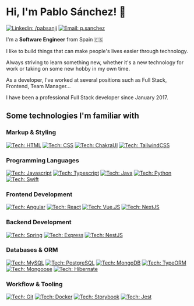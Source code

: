 <h1>Hi, I'm Pablo Sánchez! 👋</h1>

[![Linkedin: /pabsanji](https://img.shields.io/badge/-Linkedin-blue?style=flat&logo=Linkedin&link=https://www.linkedin.com/in/pabsanji/)](https://www.linkedin.com/in/pabsanji/)
[![Email: p.sanchez](https://img.shields.io/badge/-Email-gray?style=flat&logo=Minutemailer&logoColor=white)](mailto:p.sanchez94@gmail.com)

<p>I'm a <b>Software Engineer</b> from Spain 🇪🇸</p>

<p>I like to build things that can make people's lives easier through technology.</p>

<p>Always striving to learn something new, whether it's a new technology for work or taking on some new hobby in my own time.</p>

<p>As a developer, I've worked at several positions such as Full Stack, Frontend, Team Manager...</p>

<p>I have been a professional Full Stack developer since January 2017.</p>

<h2>Some technologies I'm familiar with</h2>

<h3>Markup & Styling</h3>

[![Tech: HTML](https://img.shields.io/badge/HTML-orange?logo=html5&style=flat&logoColor=orange&labelColor=eeeeee)](https://developer.mozilla.org/es/docs/Web/HTML)
[![Tech: CSS](https://img.shields.io/badge/CSS-blue?logo=css3&style=flat&logoColor=blue&labelColor=eeeeee)](https://developer.mozilla.org/es/docs/Web/CSS)
[![Tech: ChakraUI](https://img.shields.io/badge/ChakraUI-81E6D9?logo=chakraui&style=flat&logoColor=81E6D9&labelColor=gray)](https://chakra-ui.com/)
[![Tech: TailwindCSS](https://img.shields.io/badge/TailwindCSS-38BDF8?logo=tailwindcss&style=flat&logoColor=38BDF8&labelColor=gray)](https://tailwindcss.com/)

<h3>Programming Languages</h3>

[![Tech: Javascript](https://img.shields.io/badge/JavaScript-f7df1e?logo=javascript&style=flat&logoColor=f7df1e&labelColor=gray)](https://developer.mozilla.org/es/docs/Web/JavaScript)
[![Tech: Typescript](https://img.shields.io/badge/TypeScript-3178c6?logo=typescript&style=flat&logoColor=3178c6&labelColor=eeeeee)](https://www.typescriptlang.org/)
[![Tech: Java](https://img.shields.io/badge/Java-F80000?logo=oracle&style=flat&logoColor=F80000&labelColor=gray)](https://www.java.com/es/)
[![Tech: Python](https://img.shields.io/badge/Python-4b8bbe?logo=python&style=flat&logoColor=white&labelColor=gray)](https://www.python.org/)
[![Tech: Swift](https://img.shields.io/badge/Swift-f05137?logo=swift&style=flat&logoColor=f05137&labelColor=eeeeee)](https://developer.apple.com/swift/)

<h3>Frontend Development</h3>

[![Tech: Angular](https://img.shields.io/badge/Angular-dd1b16?logo=angular&style=flat&logoColor=dd1b16&labelColor=eeeeee)](https://angular.io/)
[![Tech: React](https://img.shields.io/badge/React-61dbfb?logo=react&style=flat&logoColor=61dbfb&labelColor=gray)](https://reactjs.org/)
[![Tech: Vue.JS](https://img.shields.io/badge/Vue-42b883?logo=vue.js&style=flat&logoColor=42b883&labelColor=eeeeee)](https://vuejs.org/)
[![Tech: NextJS](https://img.shields.io/badge/NextJS-white?logo=next.js&style=flat&logoColor=white&labelColor=black)](https://nextjs.org/)

<h3>Backend Development</h3>

[![Tech: Spring](https://img.shields.io/badge/Spring-6db33f?logo=spring&style=flat&logoColor=6db33f&labelColor=eeeeee)](https://spring.io/)
[![Tech: Express](https://img.shields.io/badge/Express-black?logo=express&style=flat&logoColor=black&labelColor=white)](https://expressjs.com/)
[![Tech: NestJS](https://img.shields.io/badge/NestJS-e0234d?style=flat)](https://nestjs.com/)

<h3>Databases & ORM</h3>

[![Tech: MySQL](https://img.shields.io/badge/MySQL-e6882e?logo=mysql&style=flat&logoColor=e6882e&labelColor=gray)](https://www.mysql.com/)
[![Tech: PostgreSQL](https://img.shields.io/badge/PostgreSQL-31648c?logo=postgresql&style=flat&logoColor=31648c&labelColor=eeeeee)](https://www.postgresql.org/)
[![Tech: MongoDB](https://img.shields.io/badge/MongoDB-14a44d?logo=mongodb&style=flat&logoColor=14a44d&labelColor=eeeeee)](https://www.mongodb.com/)
[![Tech: TypeORM](https://img.shields.io/badge/TypeORM-f60803?style=flat)](https://typeorm.io/)
[![Tech: Mongoose](https://img.shields.io/badge/Mongoose-870001?style=flat)](https://mongoosejs.com/)
[![Tech: Hibernate](https://img.shields.io/badge/Hibernate-b6a875?logo=hibernate&style=flat&logoColor=b6a875&labelColor=gray)](https://hibernate.org/)

<h3>Workflow & Tooling</h3>

[![Tech: Git](https://img.shields.io/badge/Git-e84f31?logo=git&style=flat&logoColor=e84f31&labelColor=eeeeee)](https://git-scm.com/)
[![Tech: Docker](https://img.shields.io/badge/Docker-2592e5?logo=docker&style=flat&logoColor=2592e5&labelColor=eeeeee)](https://www.docker.com/)
[![Tech: Storybook](https://img.shields.io/badge/Storybook-f74481?logo=storybook&style=flat&logoColor=f74481&labelColor=eeeeee)](https://storybook.js.org/)
[![Tech: Jest](https://img.shields.io/badge/Jest-944058?logo=jest&style=flat&logoColor=944058&labelColor=eeeeee)](https://jestjs.io/)
